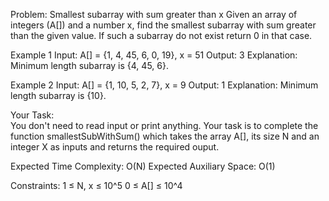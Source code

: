 Problem: Smallest subarray with sum greater than x
Given an array of integers (A[])  and a number x, find the smallest subarray with sum greater than the given value. If such a subarray do not exist return 0 in that case.

Example 1
Input: A[] = {1, 4, 45, 6, 0, 19}, x  =  51
Output: 3
Explanation: Minimum length subarray is {4, 45, 6}.

Example 2
Input: A[] = {1, 10, 5, 2, 7}, x  = 9
Output: 1
Explanation: Minimum length subarray is {10}.

Your Task:  
You don't need to read input or print anything. Your task is to complete the function smallestSubWithSum() which takes the array A[], its size N and an integer X as inputs and returns the required ouput.

Expected Time Complexity: O(N)
Expected Auxiliary Space: O(1)

Constraints:
1 ≤ N, x ≤ 10^5
0 ≤ A[] ≤ 10^4